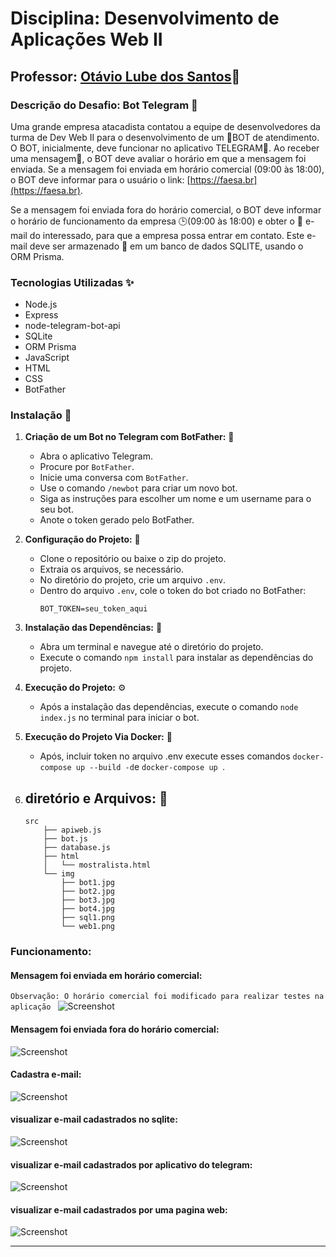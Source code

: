 #  Disciplina: Desenvolvimento de Aplicações Web II

## Professor:  [Otávio Lube dos Santos](https://www.linkedin.com/in/otaviolube/)🔗

### Descrição do Desafio: Bot Telegram 🤖

Uma grande empresa atacadista contatou a equipe de desenvolvedores da turma de Dev Web II para o desenvolvimento de um 🤖BOT de atendimento. O BOT, inicialmente, deve funcionar no aplicativo TELEGRAM📱. Ao receber uma mensagem💬, o BOT deve avaliar o horário em que a mensagem foi enviada. Se a mensagem foi enviada em horário comercial (09:00 às 18:00), o  BOT deve informar para o usuário o link: [https://faesa.br](https://faesa.br).

Se a mensagem foi enviada fora do horário comercial, o BOT deve informar o horário de funcionamento da empresa 🕒(09:00 às 18:00) e obter o 📧 e-mail do interessado, para que a empresa possa entrar em contato. Este e-mail deve ser armazenado 📝 em um banco de dados SQLITE, usando o ORM Prisma.

### Tecnologias Utilizadas ✨

- Node.js
- Express
- node-telegram-bot-api
- SQLite
- ORM Prisma
- JavaScript
- HTML
- CSS
- BotFather

### Instalação 🧰

1. **Criação de um Bot no Telegram com BotFather:** 🔨
   - Abra o aplicativo Telegram.
   - Procure por `BotFather`.
   - Inicie uma conversa com `BotFather`.
   - Use o comando `/newbot` para criar um novo bot.
   - Siga as instruções para escolher um nome e um username para o seu bot.
   - Anote o token gerado pelo BotFather.

2. **Configuração do Projeto:** 🔨
   - Clone o repositório ou baixe o zip do projeto.
   - Extraia os arquivos, se necessário.
   - No diretório do projeto, crie um arquivo `.env`.
   - Dentro do arquivo `.env`, cole o token do bot criado no BotFather:
     ```
     BOT_TOKEN=seu_token_aqui
     ```

3. **Instalação das Dependências:** 🔨
   - Abra um terminal e navegue até o diretório do projeto.
   - Execute o comando `npm install` para instalar as dependências do projeto.

4. **Execução do Projeto:** ⚙️
   - Após a instalação das dependências, execute o comando `node index.js` no terminal para iniciar o bot.


5. **Execução do Projeto Via Docker:** 🐳
   - Após, incluir token no arquivo .env execute esses comandos `docker-compose up --build -d`e `docker-compose up `.


7. **diretório  e Arquivos:** 📁
   -
    ```
    src
        ├── apiweb.js
        ├── bot.js
        ├── database.js
        ├── html
        │   └── mostralista.html
        └── img
            ├── bot1.jpg
            ├── bot2.jpg
            ├── bot3.jpg
            ├── bot4.jpg
            ├── sql1.png
            └── web1.png
     ```


### Funcionamento:

#### Mensagem foi enviada em horário comercial:
```Observação: O horário comercial foi modificado para realizar testes na aplicação ```
![Screenshot](/src/img/bot1.jpg)
<br>

#### Mensagem foi enviada fora do horário comercial:

![Screenshot](/src/img/bot2.jpg)

#### Cadastra e-mail:

![Screenshot](/src/img/bot3.jpg)

#### visualizar e-mail cadastrados no sqlite:

![Screenshot](/src/img/sql1.png)

#### visualizar e-mail cadastrados por aplicativo do telegram:

![Screenshot](/src/img/bot4.jpg)

#### visualizar e-mail cadastrados por uma pagina web:

![Screenshot](/src/img/web1.png)


---
